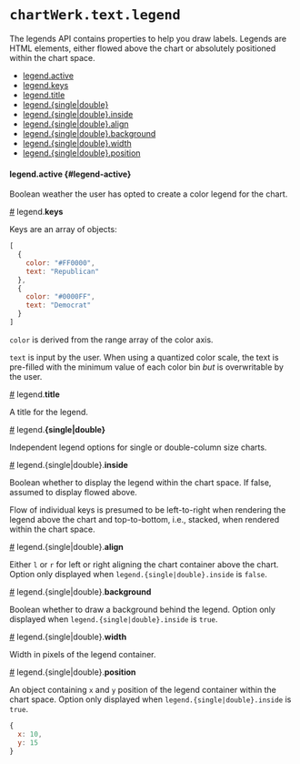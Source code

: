 # `chartWerk.text.legend`

The legends API contains properties to help you draw labels. Legends are HTML elements, either flowed above the chart or absolutely positioned within the chart space.

- [legend.active](#legend-active)
- [legend.keys](#legend.keys)
- [legend.title](#legend.title)
- [legend.{single|double}](#legend.size)
- [legend.{single|double}.inside](#legend.size.inside)
- [legend.{single|double}.align](#legend.size.align)
- [legend.{single|double}.background](#legend.size.background)
- [legend.{single|double}.width](#legend.size.width)
- [legend.{single|double}.position](#legend.size.position)

#### legend.active {#legend-active}

Boolean weather the user has opted to create a color legend for the chart.

<a name="legend.keys" href="#legend.keys">#</a> legend.<b>keys</b>

Keys are an array of objects:

```js
[
  {
    color: "#FF0000",
    text: "Republican"
  },
  {
    color: "#0000FF",
    text: "Democrat"
  }
]
```

`color` is derived from the range array of the color axis.

`text` is input by the user. When using a quantized color scale, the text is pre-filled with the minimum value of each color bin _but_ is overwritable by the user.

<a name="legend.title" href="#legend.title">#</a> legend.<b>title</b>

A title for the legend.

<a name="legend.size" href="#legend.size">#</a> legend.<b>{single|double}</b>

Independent legend options for single or double-column size charts.

<a name="legend.size.inside" href="#legend.size.inside">#</a> legend.{single|double}.<b>inside</b>

Boolean whether to display the legend within the chart space. If false, assumed to display flowed above.

Flow of individual keys is presumed to be left-to-right when rendering the legend above the chart and top-to-bottom, i.e., stacked, when rendered within the chart space.

<a name="legend.size.align" href="#legend.size.align">#</a> legend.{single|double}.<b>align</b>

Either `l` or `r` for left or right aligning the chart container above the chart. Option only displayed when `legend.{single|double}.inside` is `false`.

<a name="legend.size.background" href="#legend.size.background">#</a> legend.{single|double}.<b>background</b>

Boolean whether to draw a background behind the legend. Option only displayed when `legend.{single|double}.inside` is `true`.

<a name="legend.size.width" href="#legend.size.width">#</a> legend.{single|double}.<b>width</b>

Width in pixels of the legend container.

<a name="legend.size.position" href="#legend.size.position">#</a> legend.{single|double}.<b>position</b>

An object containing `x` and `y` position of the legend container within the chart space. Option only displayed when `legend.{single|double}.inside` is `true`.

```js
{
  x: 10,
  y: 15
}
```
